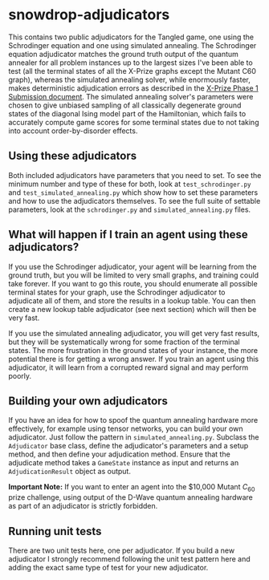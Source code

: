 # snowdrop-adjudicators
This contains two public adjudicators for the Tangled game, one using the Schrodinger equation and one
using simulated annealing. The Schrodinger equation adjudicator matches the ground truth output of the
quantum annealer for all problem instances up to the largest sizes I've been able to test (all the
terminal states of all the X-Prize graphs except the Mutant C60 graph), whereas the simulated annealing
solver, while enormously faster, makes deterministic adjudication errors as described in the 
[X-Prize Phase 1 Submission document](https://fqodzpifyovgmqjlluin.supabase.co/storage/v1/object/public/pdfs/XPRIZE_Phase_I_Submission_Snowdrop.pdf).
The simulated annealing solver's parameters were chosen to give unbiased sampling of all classically degenerate 
ground states of the diagonal Ising model part of the Hamiltonian, which fails to accurately compute game scores
for some terminal states due to not taking into account order-by-disorder effects.

## Using these adjudicators
Both included adjudicators have parameters that you need to set. To see the minimum number and type of
these for both, look at `test_schrodinger.py` and `test_simulated_annealing.py` which show how to set these
parameters and how to use the adjudicators themselves. To see the full suite of settable parameters, look at the
`schrodinger.py` and `simulated_annealing.py` files.

## What will happen if I train an agent using these adjudicators?
If you use the Schrodinger adjudicator, your agent will be learning from the ground truth, but you will be limited
to very small graphs, and training could take forever. If you want to go this route, you should enumerate all possible
terminal states for your graph, use the Schrodinger adjudicator to adjudicate all of them, and store the results in 
a lookup table. You can then create a new lookup table adjudicator (see next section) which will then be very fast.

If you use the simulated annealing adjudicator, you will get very fast results, but they will be systematically
wrong for some fraction of the terminal states. The more frustration in the ground states of your instance, the more
potential there is for getting a wrong answer. If you train an agent using this adjudicator, it will learn from a
corrupted reward signal and may perform poorly.

## Building your own adjudicators
If you have an idea for how to spoof the quantum annealing hardware more effectively, for example using
tensor networks, you can build your own adjudicator. Just follow the pattern in `simulated_annealing.py`. 
Subclass the `Adjudicator` base class, define the adjudicator's parameters and a setup method, and then 
define your adjudication method. Ensure that the adjudicate method takes a `GameState` instance as input 
and returns an `AdjudicationResult` object as output. 

**Important Note:** If you want to enter an agent into the \$10,000 Mutant $C_{60}$ prize challenge, using output of the 
D-Wave quantum annealing hardware as part of an adjudicator is strictly forbidden.

## Running unit tests
There are two unit tests here, one per adjudicator. If you build a new adjudicator I strongly recommend following the
unit test pattern here and adding the exact same type of test for your new adjudicator.